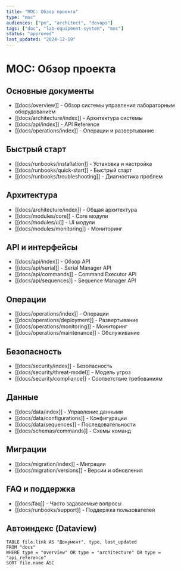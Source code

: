 ```yaml
---
title: "MOC: Обзор проекта"
type: "moc"
audiences: ["pm", "architect", "devops"]
tags: ["doc", "lab-equipment-system", "moc"]
status: "approved"
last_updated: "2024-12-19"
---
```


# MOC: Обзор проекта

## Основные документы

- [[docs/overview]] - Обзор системы управления лабораторным оборудованием
- [[docs/architecture/index]] - Архитектура системы
- [[docs/api/index]] - API Reference
- [[docs/operations/index]] - Операции и развертывание

## Быстрый старт

- [[docs/runbooks/installation]] - Установка и настройка
- [[docs/runbooks/quick-start]] - Быстрый старт
- [[docs/runbooks/troubleshooting]] - Диагностика проблем

## Архитектура

- [[docs/architecture/index]] - Общая архитектура
- [[docs/modules/core]] - Core модули
- [[docs/modules/ui]] - UI модули
- [[docs/modules/monitoring]] - Мониторинг

## API и интерфейсы

- [[docs/api/index]] - Обзор API
- [[docs/api/serial]] - Serial Manager API
- [[docs/api/commands]] - Command Executor API
- [[docs/api/sequences]] - Sequence Manager API

## Операции

- [[docs/operations/index]] - Операции
- [[docs/operations/deployment]] - Развертывание
- [[docs/operations/monitoring]] - Мониторинг
- [[docs/operations/maintenance]] - Обслуживание

## Безопасность

- [[docs/security/index]] - Безопасность
- [[docs/security/threat-model]] - Модель угроз
- [[docs/security/compliance]] - Соответствие требованиям

## Данные

- [[docs/data/index]] - Управление данными
- [[docs/data/configurations]] - Конфигурации
- [[docs/data/sequences]] - Последовательности
- [[docs/schemas/commands]] - Схемы команд

## Миграции

- [[docs/migration/index]] - Миграции
- [[docs/migration/versions]] - Версии и обновления

## FAQ и поддержка

- [[docs/faq]] - Часто задаваемые вопросы
- [[docs/runbooks/support]] - Поддержка пользователей

## Автоиндекс (Dataview)

```dataview
TABLE file.link AS "Документ", type, last_updated
FROM "docs"
WHERE type = "overview" OR type = "architecture" OR type = "api_reference"
SORT file.name ASC
```